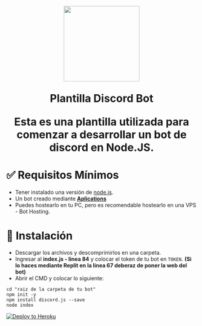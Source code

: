 
<h1 align="center">
    <br>
    <img src="https://i.imgur.com/EYvBrPN.png" height="200">
    <br>
    <p>Plantilla Discord Bot</p>
    <p>Esta es una plantilla utilizada para comenzar a desarrollar un bot de discord en Node.JS.</p>
<h1>

# ✅ Requisitos Mínimos

  * Tener instalado una versión de [node.js](https://nodejs.org).
  * Un bot creado mediante [**Aplications**](https://discord.com/developers/applications)
  * Puedes hostearlo en tu PC, pero es recomendable hostearlo en una VPS - Bot Hosting.

# 🔧 Instalación

* Descargar los archivos y descomprimirlos en una carpeta.
* Ingresar al **index.js - linea 84** y colocar el token de tu bot en ``TOKEN``. **(Si lo haces mediante Replit en la linea 67 deberaz de poner la web del bot)**
* Abrir el CMD y colocar lo siguiente:

```
cd "raiz de la carpeta de tu bot"
npm init -y
npm install discord.js --save
node index
```

<a href="https://heroku.com/deploy?template=https://github.com/Clytage/rawon"><img src="https://www.herokucdn.com/deploy/button.svg" alt="Deploy to Heroku"></a>
